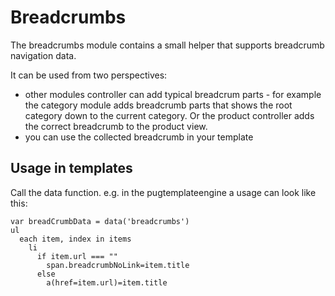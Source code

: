 # Breadcrumbs

The breadcrumbs module contains a small helper that supports breadcrumb navigation data.

It can be used from two perspectives:
* other modules controller can add typical breadcrum parts - for example the category module adds breadcrumb parts that shows the root category down to the current category. Or the product controller adds the correct breadcrumb to the product view.
* you can use the collected breadcrumb in your template

## Usage in templates

Call the data function. e.g. in the pugtemplateengine a usage can look like this:
    
```
var breadCrumbData = data('breadcrumbs')
ul
  each item, index in items    
    li
      if item.url === ""
        span.breadcrumbNoLink=item.title
      else
        a(href=item.url)=item.title
```
